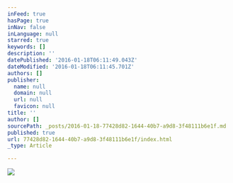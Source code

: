 ```yaml
---
inFeed: true
hasPage: true
inNav: false
inLanguage: null
starred: true
keywords: []
description: ''
datePublished: '2016-01-18T06:11:49.043Z'
dateModified: '2016-01-18T06:11:45.701Z'
authors: []
publisher:
  name: null
  domain: null
  url: null
  favicon: null
title: ''
author: []
sourcePath: _posts/2016-01-18-77428d82-1644-40b7-a9d8-3f48111b6e1f.md
published: true
url: 77428d82-1644-40b7-a9d8-3f48111b6e1f/index.html
_type: Article

---
```

![](https://the-grid-user-content.s3-us-west-2.amazonaws.com/86a9b50f-21f9-4ad1-bc48-f983f7f1f915.jpg)
